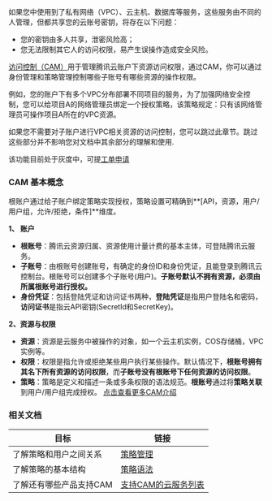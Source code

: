 
如果您中使用到了私有网络（VPC）、云主机、数据库等服务，这些服务由不同的人管理，但都共享您的云账号密钥，将存在以下问题：

- 您的密钥由多人共享，泄密风险高；
- 您无法限制其它人的访问权限，易产生误操作造成安全风险。

[访问控制（CAM）](https://cloud.tencent.com/document/product/378/8969)用于管理腾讯云账户下资源访问权限，通过CAM，你可以通过身份管理和策略管理控制哪些子账号有哪些资源的操作权限。

例如，您的账户下有多个VPC分布部署不同项目的服务，为了加强网络安全控制，您可以给项目A的网络管理员绑定一个授权策略，该策略规定：只有该网络管理员可操作项目A所在的VPC资源。

如果您不需要对子账户进行VPC相关资源的访问控制，您可以跳过此章节。跳过这些部分并不影响您对文档中其余部分的理解和使用.

该功能目前处于灰度中，可提[工单申请](https://console.cloud.tencent.com/workorder/category/create?level1_id=6&level2_id=168&level1_name=%E8%AE%A1%E7%AE%97%E4%B8%8E%E7%BD%91%E7%BB%9C&level2_name=%E7%A7%81%E6%9C%89%E7%BD%91%E7%BB%9C%20VPC)

###  CAM 基本概念
根账户通过给子账户绑定策略实现授权，策略设置可精确到**[API，资源，用户/用户组，允许/拒绝，条件]**维度。

**1、 账户**
- **根账号**：腾讯云资源归属、资源使用计量计费的基本主体，可登陆腾讯云服务。
- **子账号**：由根账号创建账号，有确定的身份ID和身份凭证，且能登录到腾讯云控制台。根账号可以创建多个子账号(用户)。**子账号默认不拥有资源，必须由所属根账号进行授权。**
- **身份凭证**：包括登陆凭证和访问证书两种，**登陆凭证**是指用户登陆名和密码，**访问证书**是指云API密钥(SecretId和SecretKey)。

**2、资源与权限**

- **资源**：资源是云服务中被操作的对象，如一个云主机实例，COS存储桶，VPC实例等。
- **权限**：权限是指允许或拒绝某些用户执行某些操作。默认情况下，**根账号拥有其名下所有资源的访问权限**，而**子账号没有根账号下任何资源的访问权限**。
- **策略**：策略是定义和描述一条或多条权限的语法规范。**根账号**通过将**策略关联**到用户/用户组完成授权。
[点击查看更多CAM介绍](https://cloud.tencent.com/document/product/378/9028)

###  相关文档
| 目标 | 链接 | 
|---------|---------|
|了解策略和用户之间关系|[策略管理](https://intl.cloud.tencent.com/document/product/598/10601)|
|了解策略的基本结构| [策略语法](https://intl.cloud.tencent.com/document/product/598/10603) | 
|了解还有哪些产品支持CAM|[支持CAM的云服务列表](https://cloud.tencent.com/document/product/378/9029)|
